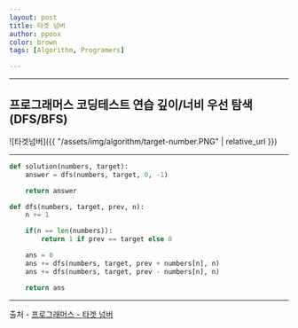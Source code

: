 ```yaml
---
layout: post
title: 타겟 넘버
author: ppoox
color: brown
tags: [Algorithm, Programers]

---
```

    
---
## 프로그래머스 코딩테스트 연습 깊이/너비 우선 탐색(DFS/BFS)

![타겟넘버]({{ "/assets/img/algorithm/target-number.PNG" | relative_url }})     

---   

```python
def solution(numbers, target):
    answer = dfs(numbers, target, 0, -1)

    return answer

def dfs(numbers, target, prev, n):
    n += 1

    if(n == len(numbers)):
        return 1 if prev == target else 0

    ans = 0
    ans += dfs(numbers, target, prev + numbers[n], n)
    ans += dfs(numbers, target, prev - numbers[n], n)

    return ans
```

---

출처 - [프로그래머스 - 타겟 넘버](https://programmers.co.kr/learn/courses/30/lessons/43165)

